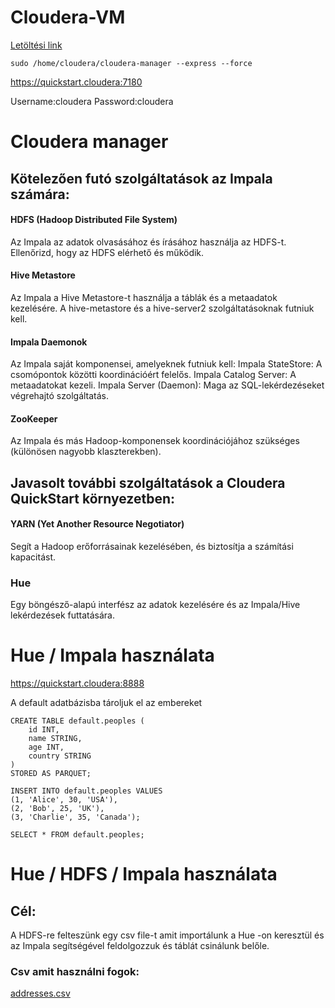 # Cloudera-VM


[Letöltési link](https://www.youtube.com/redirect?event=video_description&redir_token=QUFFLUhqa3A3ZGVBSXFjMk8xckNhOTBOc3VYZVB4aXFaQXxBQ3Jtc0trdzBxUUZIaFBMdGlaZmNPcXlNZWdmNjhGVUgwbC1BQ2RhWGpuWlBfaFlPcWhlenYzT1I2YmhEdFcwclV6UjQ3eXo3dXNaU1ZDd0ZYUDRzMXR1YkoyMGdrSzlQTVVzTklJS1RadkhWN1hDMUFuY1o0OA&q=https%3A%2F%2Fdownloads.cloudera.com%2Fdemo_vm%2Fvirtualbox%2Fcloudera-quickstart-vm-5.13.0-0-virtualbox.zip&v=jT1q5YQ2cpw)


```
sudo /home/cloudera/cloudera-manager --express --force
```

https://quickstart.cloudera:7180

Username:cloudera
Password:cloudera

# Cloudera manager

## Kötelezően futó szolgáltatások az Impala számára:
#### HDFS (Hadoop Distributed File System)

Az Impala az adatok olvasásához és írásához használja az HDFS-t.
Ellenőrizd, hogy az HDFS elérhető és működik.
#### Hive Metastore

Az Impala a Hive Metastore-t használja a táblák és a metaadatok kezelésére.
A hive-metastore és a hive-server2 szolgáltatásoknak futniuk kell.
#### Impala Daemonok

Az Impala saját komponensei, amelyeknek futniuk kell:
Impala StateStore: A csomópontok közötti koordinációért felelős.
Impala Catalog Server: A metaadatokat kezeli.
Impala Server (Daemon): Maga az SQL-lekérdezéseket végrehajtó szolgáltatás.

#### ZooKeeper
Az Impala és más Hadoop-komponensek koordinációjához szükséges (különösen nagyobb klaszterekben).


## Javasolt további szolgáltatások a Cloudera QuickStart környezetben:
#### YARN (Yet Another Resource Negotiator)

Segít a Hadoop erőforrásainak kezelésében, és biztosítja a számítási kapacitást.
### Hue

Egy böngésző-alapú interfész az adatok kezelésére és az Impala/Hive lekérdezések futtatására.


# Hue / Impala használata
https://quickstart.cloudera:8888

A default adatbázisba tároljuk el az embereket
```
CREATE TABLE default.peoples (
    id INT,
    name STRING,
    age INT,
    country STRING
)
STORED AS PARQUET;
```

```
INSERT INTO default.peoples VALUES
(1, 'Alice', 30, 'USA'),
(2, 'Bob', 25, 'UK'),
(3, 'Charlie', 35, 'Canada');
```

```
SELECT * FROM default.peoples;
```

# Hue / HDFS / Impala használata

## Cél:
A HDFS-re felteszünk egy csv file-t amit importálunk a Hue -on keresztül és az Impala segítségével feldolgozzuk és táblát csinálunk belőle.

### Csv amit használni fogok:
[addresses.csv](https://people.sc.fsu.edu/~jburkardt/data/csv/addresses.csv)



